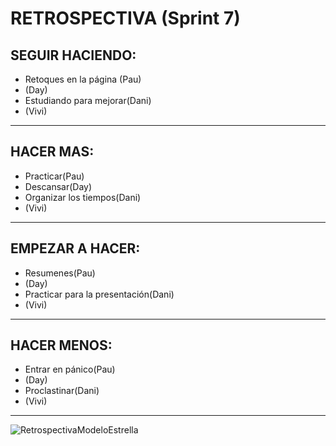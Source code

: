 # RETROSPECTIVA (Sprint 7)

## SEGUIR HACIENDO:
- Retoques en la página (Pau)
- (Day)
- Estudiando para mejorar(Dani)
- (Vivi)

** **
## HACER MAS:
- Practicar(Pau)
- Descansar(Day)
- Organizar los tiempos(Dani)
- (Vivi)
** **
## EMPEZAR A HACER:
- Resumenes(Pau)
- (Day)
- Practicar para la presentación(Dani)
- (Vivi)

** **
## HACER MENOS:
- Entrar en pánico(Pau)
- (Day)
- Proclastinar(Dani)
- (Vivi)
** **
![RetrospectivaModeloEstrella]()